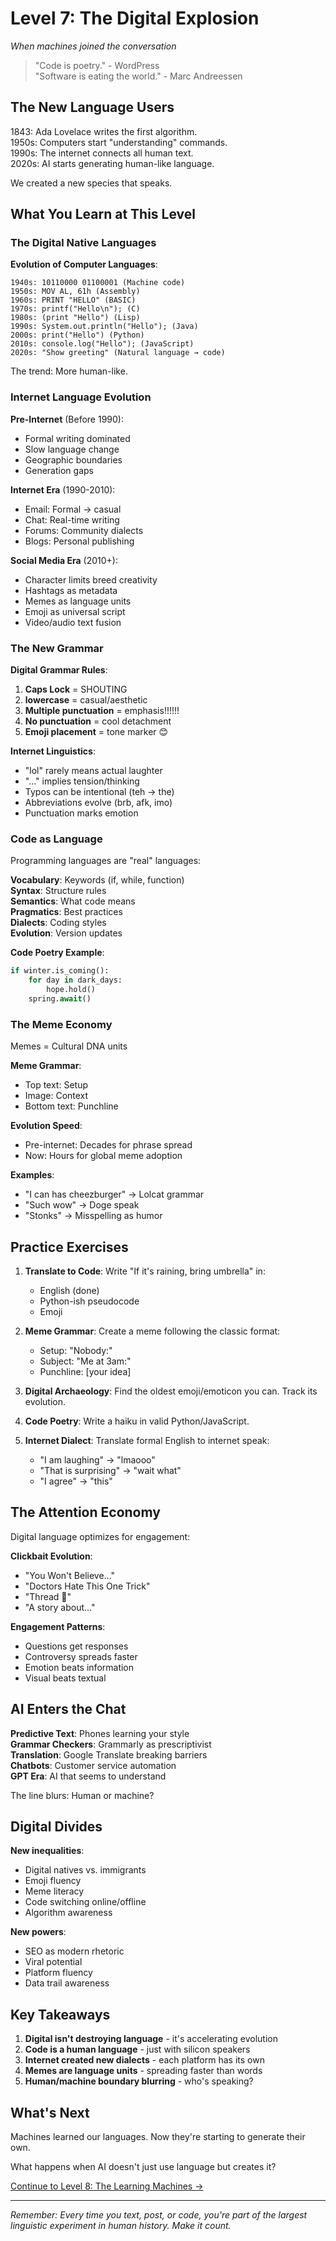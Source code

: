 # Level 7: The Digital Explosion
*When machines joined the conversation*

> "Code is poetry." - WordPress  
> "Software is eating the world." - Marc Andreessen

## The New Language Users

1843: Ada Lovelace writes the first algorithm.  
1950s: Computers start "understanding" commands.  
1990s: The internet connects all human text.  
2020s: AI starts generating human-like language.

We created a new species that speaks.

## What You Learn at This Level

### The Digital Native Languages

**Evolution of Computer Languages**:

```
1940s: 10110000 01100001 (Machine code)
1950s: MOV AL, 61h (Assembly)
1960s: PRINT "HELLO" (BASIC)
1970s: printf("Hello\n"); (C)
1980s: (print "Hello") (Lisp)
1990s: System.out.println("Hello"); (Java)
2000s: print("Hello") (Python)
2010s: console.log("Hello"); (JavaScript)
2020s: "Show greeting" (Natural language → code)
```

The trend: More human-like.

### Internet Language Evolution

**Pre-Internet** (Before 1990):
- Formal writing dominated
- Slow language change
- Geographic boundaries
- Generation gaps

**Internet Era** (1990-2010):
- Email: Formal → casual
- Chat: Real-time writing
- Forums: Community dialects
- Blogs: Personal publishing

**Social Media Era** (2010+):
- Character limits breed creativity
- Hashtags as metadata
- Memes as language units
- Emoji as universal script
- Video/audio text fusion

### The New Grammar

**Digital Grammar Rules**:

1. **Caps Lock** = SHOUTING
2. **lowercase** = casual/aesthetic
3. **Multiple punctuation** = emphasis!!!!!!
4. **No punctuation** = cool detachment
5. **Emoji placement** = tone marker 😊

**Internet Linguistics**:
- "lol" rarely means actual laughter
- "..." implies tension/thinking
- Typos can be intentional (teh → the)
- Abbreviations evolve (brb, afk, imo)
- Punctuation marks emotion

### Code as Language

Programming languages are "real" languages:

**Vocabulary**: Keywords (if, while, function)  
**Syntax**: Structure rules  
**Semantics**: What code means  
**Pragmatics**: Best practices  
**Dialects**: Coding styles  
**Evolution**: Version updates

**Code Poetry Example**:
```python
if winter.is_coming():
    for day in dark_days:
        hope.hold()
    spring.await()
```

### The Meme Economy

Memes = Cultural DNA units

**Meme Grammar**:
- Top text: Setup
- Image: Context  
- Bottom text: Punchline

**Evolution Speed**:
- Pre-internet: Decades for phrase spread
- Now: Hours for global meme adoption

**Examples**:
- "I can has cheezburger" → Lolcat grammar
- "Such wow" → Doge speak
- "Stonks" → Misspelling as humor

## Practice Exercises

1. **Translate to Code**: Write "If it's raining, bring umbrella" in:
   - English (done)
   - Python-ish pseudocode
   - Emoji

2. **Meme Grammar**: Create a meme following the classic format:
   - Setup: "Nobody:"
   - Subject: "Me at 3am:"
   - Punchline: [your idea]

3. **Digital Archaeology**: Find the oldest emoji/emoticon you can. Track its evolution.

4. **Code Poetry**: Write a haiku in valid Python/JavaScript.

5. **Internet Dialect**: Translate formal English to internet speak:
   - "I am laughing" → "lmaooo"
   - "That is surprising" → "wait what"
   - "I agree" → "this"

## The Attention Economy

Digital language optimizes for engagement:

**Clickbait Evolution**:
- "You Won't Believe..."
- "Doctors Hate This One Trick"
- "Thread 🧵"
- "A story about..."

**Engagement Patterns**:
- Questions get responses
- Controversy spreads faster
- Emotion beats information
- Visual beats textual

## AI Enters the Chat

**Predictive Text**: Phones learning your style  
**Grammar Checkers**: Grammarly as prescriptivist  
**Translation**: Google Translate breaking barriers  
**Chatbots**: Customer service automation  
**GPT Era**: AI that seems to understand

The line blurs: Human or machine?

## Digital Divides

**New inequalities**:
- Digital natives vs. immigrants
- Emoji fluency
- Meme literacy  
- Code switching online/offline
- Algorithm awareness

**New powers**:
- SEO as modern rhetoric
- Viral potential
- Platform fluency
- Data trail awareness

## Key Takeaways

1. **Digital isn't destroying language** - it's accelerating evolution
2. **Code is a human language** - just with silicon speakers
3. **Internet created new dialects** - each platform has its own
4. **Memes are language units** - spreading faster than words
5. **Human/machine boundary blurring** - who's speaking?

## What's Next

Machines learned our languages. Now they're starting to generate their own.

What happens when AI doesn't just use language but creates it?

[Continue to Level 8: The Learning Machines →](L8_Learning_Machines.md)

---

*Remember: Every time you text, post, or code, you're part of the largest linguistic experiment in human history. Make it count.*